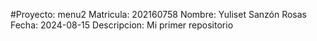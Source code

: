 #Proyecto: menu2
Matricula: 202160758
Nombre: Yuliset Sanzón Rosas
Fecha: 2024-08-15
Descripcion: Mi primer repositorio
